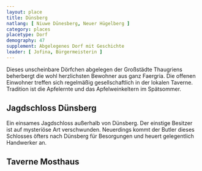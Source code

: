 ```yaml
---
layout: place
title: Dünsberg
natlang: [ Niuwe Dūnesberg, Neuer Hügelberg ]
category: places
placetype: Dorf
demography: 47
supplement: Abgelegenes Dorf mit Geschichte
leader: [ Jofina, Bürgermeisterin ]
---
```


Dieses unscheinbare Dörfchen abgelegen der Großstädte Thaugriens beherbergt die wohl herzlichsten Bewohner aus ganz
Faergria. Die offenen Einwohner treffen sich regelmäßig gesellschaftlich in der lokalen Taverne. Tradition ist die
Apfelernte und das Apfelweinkeltern im Spätsommer.

<!--more-->

## Jagdschloss Dünsberg

Ein einsames Jagdschloss außerhalb von Dünsberg. Der einstige Besitzer ist auf mysteriöse Art verschwunden. Neuerdings
kommt der Butler dieses Schlosses öfters nach Dünsberg für Besorgungen und heuert gelegentlich Handwerker an.

## Taverne Mosthaus